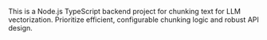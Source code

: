 <!-- Use this file to provide workspace-specific custom instructions to Copilot. For more details, visit https://code.visualstudio.com/docs/copilot/copilot-customization#_use-a-githubcopilotinstructionsmd-file -->

This is a Node.js TypeScript backend project for chunking text for LLM vectorization. Prioritize efficient, configurable chunking logic and robust API design.

